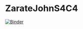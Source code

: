 # ZarateJohnS4C4

[![Binder](https://mybinder.org/badge_logo.svg)](https://mybinder.org/v2/gh/johnzg/ZarateJohnS4C4.git/master)
